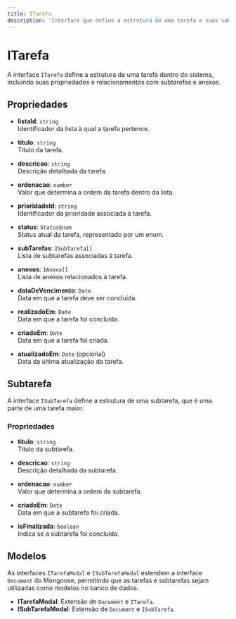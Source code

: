 ```yaml
---
title: ITarefa
description: 'Interface que define a estrutura de uma tarefa e suas subtarefas no sistema.'
---
```


# ITarefa

A interface `ITarefa` define a estrutura de uma tarefa dentro do sistema, incluindo suas propriedades e relacionamentos com subtarefas e anexos.

## Propriedades

- **listaId**: `string`  
  Identificador da lista à qual a tarefa pertence.

- **titulo**: `string`  
  Título da tarefa.

- **descricao**: `string`  
  Descrição detalhada da tarefa.

- **ordenacao**: `number`  
  Valor que determina a ordem da tarefa dentro da lista.

- **prioridadeId**: `string`  
  Identificador da prioridade associada à tarefa.

- **status**: `StatusEnum`  
  Status atual da tarefa, representado por um enum.

- **subTarefas**: `ISubTarefa[]`  
  Lista de subtarefas associadas à tarefa.

- **anexos**: `IAnexo[]`  
  Lista de anexos relacionados à tarefa.

- **dataDeVencimento**: `Date`  
  Data em que a tarefa deve ser concluída.

- **realizadoEm**: `Date`  
  Data em que a tarefa foi concluída.

- **criadoEm**: `Date`  
  Data em que a tarefa foi criada.

- **atualizadoEm**: `Date` (opcional)  
  Data da última atualização da tarefa.

## Subtarefa

A interface `ISubTarefa` define a estrutura de uma subtarefa, que é uma parte de uma tarefa maior.

### Propriedades

- **titulo**: `string`  
  Título da subtarefa.

- **descricao**: `string`  
  Descrição detalhada da subtarefa.

- **ordenacao**: `number`  
  Valor que determina a ordem da subtarefa.

- **criadoEm**: `Date`  
  Data em que a subtarefa foi criada.

- **isFinalizada**: `boolean`  
  Indica se a subtarefa foi concluída.

## Modelos

As interfaces `ITarefaModal` e `ISubTarefaModal` estendem a interface `Document` do Mongoose, permitindo que as tarefas e subtarefas sejam utilizadas como modelos no banco de dados.

- **ITarefaModal**: Extensão de `Document` e `ITarefa`.
- **ISubTarefaModal**: Extensão de `Document` e `ISubTarefa`.
